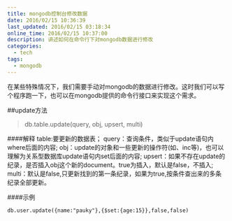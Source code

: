 ```yaml
---
title: mongodb控制台修改数据
date: 2016/02/15 10:36:39
last_updated: 2016/02/15 03:18:34
online_time: 2016/02/15 10:37:00
description: 讲述如何在命令行下对mongodb数据进行修改
categories:
  - tech
tags:
  - mongodb
---
```


在某些特殊情况下，我们需要手动对mongodb的数据进行修改。这时我们可以写个程序跑一下，也可以在mongodb提供的命令行接口来实现这个需求。

##update方法
>db.table.update(query, obj, upsert, multi)

####解释
table:要更新的数据表；
query：查询条件，类似于update语句内where后面的内容;
obj：update的对象和一些更新的操作符(如$、$inc等)，也可以理解为关系型数据库update语句内set后面的内容;
upsert：如果不存在update的纪录，是否插入obj这个新的document。true为插入，默认是false，不插入;
multi：默认是false,只更新找到的第一条纪录，如果为true,按条件查出来的多条纪录全部更新。

####示例
````
db.user.update({name:"pauky"},{$set:{age:15}},false,false)
````
